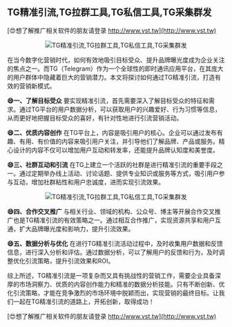 ## **TG精准引流,TG拉群工具,TG私信工具,TG采集群发**

[😍想了解推广相关软件的朋友请登录 http://www.vst.tw](http://www.vst.tw)

 <center><img src="https://vst.tw/MP4/tuiguang/png/8.png" alt="TG精准引流,TG拉群工具,TG私信工具,TG采集群发"></center>

在当今数字化营销时代，如何有效地吸引目标受众、提升品牌曝光度成为企业关注的焦点之一。而TG（Telegram）作为一个全球性的即时通讯应用平台，在其庞大的用户群体中隐藏着巨大的营销潜力。本文将探讨如何通过TG精准引流，打造有效的营销新模式。

**😄一、了解目标受众**
要实现精准引流，首先需要深入了解目标受众的特征和需求。通过TG平台的用户数据分析，可以获取用户的兴趣爱好、行为习惯等信息，从而更好地把握目标受众的喜好，有针对性地进行引流营销活动。

**😄二、优质内容创作**
在TG平台上，内容是吸引用户的核心。企业可以通过发布有趣、有用、有价值的内容来吸引用户关注，并引导他们了解品牌、产品或服务。精心设计的内容不仅可以增加用户互动和转发率，还能提升品牌认知度和美誉度。

**😄三、社群互动和引流**
在TG上建立一个活跃的社群是进行精准引流的重要手段之一。通过定期举办线上活动、讨论话题、提供专业知识或服务等方式，吸引用户参与互动，增加社群粘性和用户忠诚度，进而实现引流效果。

 <center><img src="https://vst.tw/MP4/tuiguang/png/0.png" alt="TG精准引流,TG拉群工具,TG私信工具,TG采集群发"></center>

**😄四、合作交叉推广**
与相关行业、领域的机构、公众号、博主等开展合作交叉推广也是TG精准引流的有效策略之一。通过相互合作推广，实现资源共享和用户互通，扩大品牌曝光度和影响力，提升引流效果。

**😄五、数据分析与优化**
在进行TG精准引流活动过程中，及时收集用户数据和反馈信息，进行深入分析和评估。通过数据分析，可以了解用户的反馈和行为，及时调整优化引流策略，提升引流效果和ROI。

综上所述，TG精准引流是一项复杂而又具有挑战性的营销工作，需要企业具备深厚的市场洞察力、优质的内容创作能力和精准的数据分析技能。只有不断创新、优化引流策略，才能在竞争激烈的市场环境中脱颖而出，实现营销的最终目标。让我们一起在TG精准引流的道路上，开拓创新，取得成功！

[😍想了解推广相关软件的朋友请登录 http://www.vst.tw](http://www.vst.tw)



